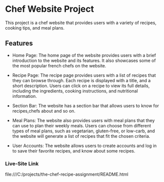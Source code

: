 # Chef Website Project

This project is a chef website that provides users with a variety of recipes, cooking tips, and meal plans.

## Features

- Home Page: The home page of the website provides users with a brief introduction to the website and its features. It also showcases some of the most popular french chefs on the website.

- Recipe Page: The recipe page provides users with a list of recipes that they can browse through. Each recipe is displayed with a title, and a short description. Users can click on a recipe to view its full details, including the ingredients, cooking instructions, and nutritional information.

- Section Bar: The website has a section bar that allows users to know for recipes,chefs about and so on.

- Meal Plans: The website also provides users with meal plans that they can use to plan their weekly meals. Users can choose from different types of meal plans, such as vegetarian, gluten-free, or low-carb, and the website will generate a list of recipes that fit the chosen criteria.

- User Accounts: The website allows users to create accounts and log in to save their favorite recipes, and know about some recipes.

### **Live-Site Link** 
file:///C:/projects/the-chef-recipe-assignment/README.html